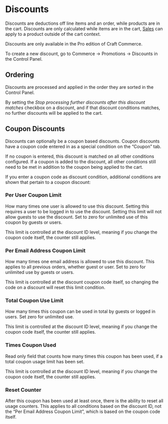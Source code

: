 # Discounts

Discounts are deductions off line items and an order, while products are in the cart. Discounts are only calculated while items are in the cart, [Sales](sales.md) can apply to a product outside of the cart context.

Discounts are only available in the Pro edition of Craft Commerce.

To create a new discount, go to Commerce → Promotions → Discounts in the Control Panel.

## Ordering

Discounts are processed and applied in the order they are sorted in the Control Panel.

By setting the *Stop processing further discounts after this discount matches* checkbox on a discount, and if that discount conditions matches, no further discounts will be applied to the cart.

## Coupon Discounts

Discounts can optionally be a coupon based discounts. Coupon discounts have a coupon code entered in as a special condition on the “Coupon” tab.

If no coupon is entered, this discount is matched on all other conditions configured. If a coupon is added to the discount, all other conditions still need to be met in addition to the coupon being applied to the cart.

If you enter a coupon code as discount condition, additional conditions are shown that pertain to a coupon discount:

### Per User Coupon Limit

How many times one user is allowed to use this discount. Setting this requires a user to be logged in to use the discount. Setting this limit will not allow guests to use the discount. Set to zero for unlimited use of this coupon by guests or users.

This limit is controlled at the discount ID level, meaning if you change the coupon code itself, the counter still applies.

### Per Email Address Coupon Limit

How many times one email address is allowed to use this discount. This applies to all previous orders, whether guest or user. Set to zero for unlimited use by guests or users.

This limit is controlled at the discount coupon code itself, so changing the code on a discount will reset this limit condition.

### Total Coupon Use Limit

How many times this coupon can be used in total by guests or logged in users. Set zero for unlimited use.

This limit is controlled at the discount ID level, meaning if you change the coupon code itself, the counter still applies.

### Times Coupon Used

Read only field that counts how many times this coupon has been used, if a total coupon usage limit has been set.

This limit is controlled at the discount ID level, meaning if you change the coupon code itself, the counter still applies.

### Reset Counter

After this coupon has been used at least once, there is the ability to reset all usage counters. This applies to all conditions based on the discount ID, not the “Per Email Address Coupon Limit”, which is based on the coupon code itself.
